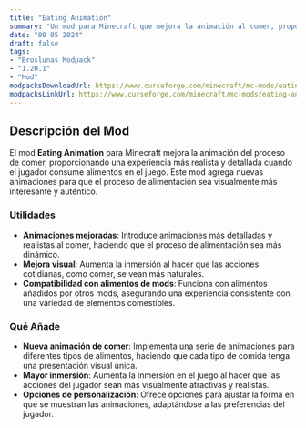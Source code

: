```yaml
---
title: "Eating Animation"
summary: "Un mod para Minecraft que mejora la animación al comer, proporcionando una experiencia más realista y detallada durante el proceso de alimentación."
date: "09 05 2024"
draft: false
tags:
- "Broslunas Modpack"
- "1.20.1"
- "Mod"
modpacksDownloadUrl: https://www.curseforge.com/minecraft/mc-mods/eating-animation-forge/files/all?page=1&pageSize=20&version=1.20.1&gameVersionTypeId=1
modpacksLinkUrl: https://www.curseforge.com/minecraft/mc-mods/eating-animation-forge
---
```

## Descripción del Mod

El mod **Eating Animation** para Minecraft mejora la animación del proceso de comer, proporcionando una experiencia más realista y detallada cuando el jugador consume alimentos en el juego. Este mod agrega nuevas animaciones para que el proceso de alimentación sea visualmente más interesante y auténtico.

### Utilidades

- **Animaciones mejoradas**: Introduce animaciones más detalladas y realistas al comer, haciendo que el proceso de alimentación sea más dinámico.
- **Mejora visual**: Aumenta la inmersión al hacer que las acciones cotidianas, como comer, se vean más naturales.
- **Compatibilidad con alimentos de mods**: Funciona con alimentos añadidos por otros mods, asegurando una experiencia consistente con una variedad de elementos comestibles.

### Qué Añade

- **Nueva animación de comer**: Implementa una serie de animaciones para diferentes tipos de alimentos, haciendo que cada tipo de comida tenga una presentación visual única.
- **Mayor inmersión**: Aumenta la inmersión en el juego al hacer que las acciones del jugador sean más visualmente atractivas y realistas.
- **Opciones de personalización**: Ofrece opciones para ajustar la forma en que se muestran las animaciones, adaptándose a las preferencias del jugador.

